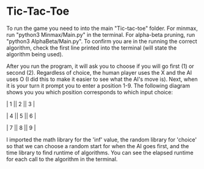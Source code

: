 # Tic-Tac-Toe

To run the game you need to into the main "Tic-tac-toe" folder. For minmax, run "python3 Minmax/Main.py" in the terminal. For alpha-beta pruning, run "python3 AlphaBeta/Main.py". To confirm you are in the running the correct algorithm, check the first line printed into the terminal (will state the algorithm being used).

After you run the program, it will ask you to choose if you will go first (1) or second (2). Regardless of choice, the human player uses the X and the AI uses O (I did this to make it easier to see what the AI's move is). Next, when it is your turn it prompt you to enter a position 1-9. The following diagram shows you you which position corresponds to which input choice:


| 1 || 2 || 3 |

| 4 || 5 || 6 |

| 7 || 8 || 9 |


I imported the math library for the 'inf' value, the random library for 'choice' so that we can choose a random start for when the AI goes first, and the time library to find runtime of algorithms. You can see the elapsed runtime for each call to the algorithm in the terminal.
